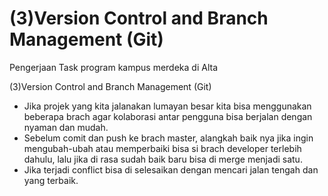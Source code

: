 # (3)Version Control and Branch Management (Git)

Pengerjaan Task program kampus merdeka di Alta

(3)Version Control and Branch Management (Git)

- Jika projek yang kita jalanakan lumayan besar kita bisa menggunakan beberapa brach agar kolaborasi antar pengguna bisa berjalan dengan nyaman dan mudah.
- Sebelum comit dan push ke brach master, alangkah baik nya jika ingin mengubah-ubah atau memperbaiki bisa si brach developer terlebih dahulu, lalu jika di rasa sudah baik baru bisa di merge menjadi satu.
- Jika terjadi conflict bisa di selesaikan dengan mencari jalan tengah dan yang terbaik.
